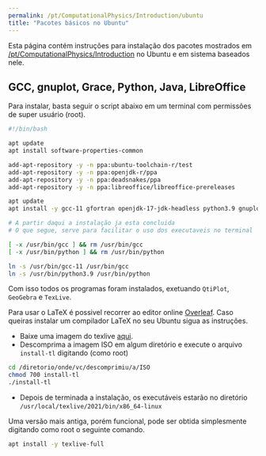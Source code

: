 ```yaml
---
permalink: /pt/ComputationalPhysics/Introduction/ubuntu
title: "Pacotes básicos no Ubuntu"
---
```


Esta página contém instruções para instalação dos pacotes mostrados
em [/pt/ComputationalPhysics/Introduction](/pt/ComputationalPhysics/Introduction)
no Ubuntu e em sistema baseados nele.


## GCC, gnuplot, Grace, Python, Java, LibreOffice

Para instalar, basta seguir o script abaixo em um terminal com permissões de super usuário (root).

```bash
#!/bin/bash

apt update
apt install software-properties-common

add-apt-repository -y -n ppa:ubuntu-toolchain-r/test
add-apt-repository -y -n ppa:openjdk-r/ppa
add-apt-repository -y -n ppa:deadsnakes/ppa
add-apt-repository -y -n ppa:libreoffice/libreoffice-prereleases

apt update
apt install -y gcc-11 gfortran openjdk-17-jdk-headless python3.9 gnuplot grace libreoffice

# A partir daqui a instalação ja esta concluida
# O que segue, serve para facilitar o uso dos executaveis no terminal

[ -x /usr/bin/gcc ] && rm /usr/bin/gcc
[ -x /usr/bin/python ] && rm /usr/bin/python

ln -s /usr/bin/gcc-11 /usr/bin/gcc
ln -s /usr/bin/python3.9 /usr/bin/python
```

Com isso todos os programas foram instalados, exetuando `QtiPlot`, `GeoGebra` e `TexLive`.

Para usar o LaTeX é possivel recorrer ao editor online [Overleaf](https://www.overleaf.com/). Caso queiras instalar
um compilador LaTeX no seu Ubuntu sigua as instruções.
* Baixe uma imagem do texlive [aqui](https://mirrors.rit.edu/CTAN/systems/texlive/Images/).
* Descomprima a imagem ISO em algum diretório e execute o arquivo `install-tl` digitando (como root)
```bash
cd /diretorio/onde/vc/descomprimiu/a/ISO
chmod 700 install-tl
./install-tl
```
* Depois de terminada a instalação, os executáveis estarão no diretório `/usr/local/texlive/2021/bin/x86_64-linux`

Uma versão mais antiga, porém funcional, pode ser obtida simplesmente digitando como root o seguinte comando.
```bash
apt install -y texlive-full
```
